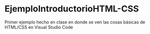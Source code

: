 # EjemploIntroductorioHTML-CSS
Primer ejemplo hecho en clase en donde se ven las cosas básicas de HTML/CSS en Visual Studio Code
